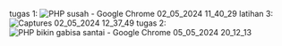 tugas 1:
![PHP susah - Google Chrome 02_05_2024 11_40_29](https://github.com/Leonadam18/Modul2/assets/141887402/cd9126f4-b439-4859-8f6d-732b9456fdab)
latihan 3:
![Captures 02_05_2024 12_37_49](https://github.com/Leonadam18/Modul2/assets/141887402/db7d960d-9dcc-48b5-b898-995851affc37)
tugas 2:
![PHP bikin gabisa santai - Google Chrome 05_05_2024 20_12_13](https://github.com/Leonadam18/Modul2/assets/141887402/e040567c-b743-4c65-ad7c-d719e812c6d1)
